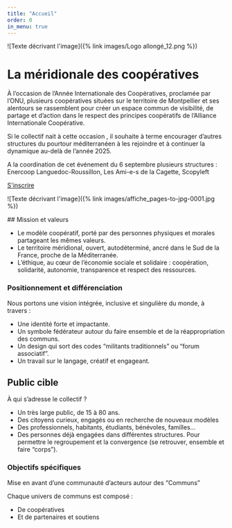 ```yaml
---
title: "Accueil"
order: 0
in_menu: true
---
```

![Texte décrivant l'image]({% link images/Logo allongé_12.png %})

# La méridionale des coopératives

À l’occasion de l’Année Internationale des Coopératives, proclamée par l’ONU, plusieurs coopératives situées sur le territoire de Montpellier et ses alentours se rassemblent pour créer un espace commun de visibilité, de partage et d’action dans le respect des principes coopératifs de l’Alliance Internationale Coopérative.

Si le collectif nait à cette occasion , il souhaite à terme encourager d’autres structures du pourtour méditerranéen à les rejoindre et à continuer la dynamique au-delà de l’année 2025.

A la coordination de cet événement du 6 septembre plusieurs structures : Enercoop Languedoc-Roussillon, Les Ami-e-s de la Cagette, Scopyleft

 <a href="https://www.helloasso.com/associations/les-amis-de-la-cagette/evenements/galaxie-cooperative-un-evenement-de-la-meridionale-des-cooperatives" class="bouton">S'inscrire</a>

![Texte décrivant l'image]({% link images/affiche_pages-to-jpg-0001.jpg %})

## Mission et valeurs
- Le modèle coopératif, porté par des personnes physiques et morales partageant les mêmes valeurs. 
- Le territoire méridional, ouvert, autodéterminé, ancré dans le Sud de la France, proche de la Méditerranée.
- L’éthique, au cœur de l’économie sociale et solidaire : coopération, solidarité, autonomie, transparence et respect des ressources.

### Positionnement et différenciation
Nous portons une vision intégrée, inclusive et singulière du monde, à travers : 
- Une identité forte et impactante.
- Un symbole fédérateur autour du faire ensemble et de la réappropriation des communs.
- Un design qui sort des codes “militants traditionnels” ou “forum associatif”.
- Un travail sur le langage, créatif et engageant.

## Public cible
À qui s’adresse le collectif ?
- Un très large public, de 15 à 80 ans.
- Des citoyens curieux, engagés ou en recherche de nouveaux modèles
- Des professionnels, habitants, étudiants, bénévoles, familles...
- Des personnes déjà engagées dans différentes structures. Pour permettre le regroupement et la convergence (se retrouver, ensemble et faire “corps”).

### Objectifs spécifiques
Mise en avant d’une communauté d’acteurs autour des “Communs”

Chaque univers de communs est composé :
- De coopératives
- Et de partenaires et soutiens 